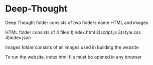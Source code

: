 # Deep-Thought

Deep Thought folder consists of two folders name HTML and images

HTML folder consists of 4 files
1)index.html
2)script.js
3)style.css
4)index.json

Images folder consists of all images used in building the website

To run the website, index.html file must be opened in any browser 

